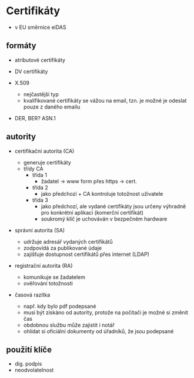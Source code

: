 # Certifikáty

- v EU směrnice eiDAS

## formáty

- atributové certifikáty
- DV certifikáty
- X.509
  - nejčastější typ
  - kvalifikované certifikáty se vážou na email, tzn. je možné je odeslat pouze z daného emailu

- DER, BER? ASN.1

## autority

- certifikační autorita (CA)
  - generuje certifikáty
  - třídy CA
    - třída 1
      - žadatel -> www form přes https -> cert.
    - třída 2
      - jako předchozí + CA kontroluje totožnost uživatele
    - třída 3
      - jako předchozí, ale vydané certifikáty jsou určeny výhradně pro konkrétní aplikaci (komerční certifikát)
      - soukromý klíč je uchováván v bezpečném hardware

- správní autorita (SA)
  - udržuje adresář vydaných certifikátů
  - zodpovídá za publikované údaje
  - zajišťuje dostupnost certifikátů přes internet (LDAP)
- registrační autorita (RA)
  - komunikuje se žadatelem
  - ověřování totožnosti
- časová razítka
  - např. kdy bylo pdf podepsané
  - musí být získáno od autority, protože na počítači je možné si změnit čas
  - obdobnou službu může zajistit i notář
  - ohlídat si oficiální dokumenty od úřadníků, že jsou podepsané

## použití klíče

- dig. podpis
- neodvolatelnost
